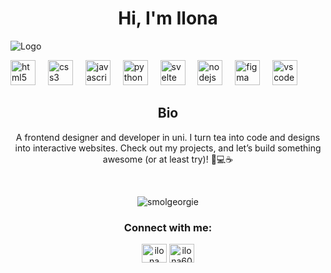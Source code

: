 <h1 align="center">Hi, I'm Ilona</h1>

![Logo](https://github.com/user-attachments/assets/df88a889-23d8-4ce7-aa8e-747d4e018369)

<div align="left">
  <img src="https://cdn.jsdelivr.net/gh/devicons/devicon/icons/html5/html5-original.svg" height="40" alt="html5 logo"  />
  <img width="12" />
  <img src="https://cdn.jsdelivr.net/gh/devicons/devicon/icons/css3/css3-original.svg" height="40" alt="css3 logo"  />
  <img width="12" />
  <img src="https://cdn.jsdelivr.net/gh/devicons/devicon/icons/javascript/javascript-original.svg" height="40" alt="javascript logo"  />
  <img width="12" />
  <img src="https://cdn.jsdelivr.net/gh/devicons/devicon/icons/python/python-original.svg" height="40" alt="python logo"  />
  <img width="12" />
  <img src="https://cdn.jsdelivr.net/gh/devicons/devicon/icons/svelte/svelte-original.svg" height="40" alt="svelte logo"  />
  <img width="12" />
  <img src="https://cdn.jsdelivr.net/gh/devicons/devicon/icons/nodejs/nodejs-original.svg" height="40" alt="nodejs logo"  />
  <img width="12" />
  <img src="https://cdn.jsdelivr.net/gh/devicons/devicon/icons/figma/figma-original.svg" height="40" alt="figma logo"  />
  <img width="12" />
  <img src="https://cdn.jsdelivr.net/gh/devicons/devicon/icons/vscode/vscode-original.svg" height="40" alt="vscode logo"  />
</div>

<h2 align="center"> Bio </h2>

<p align="center"> A frontend designer and developer in uni. I turn tea into code and designs into interactive websites. Check out my projects, and let’s build something awesome (or at least try)! 🚀💻☕ </p>

<br>

<p align="center"> <img src="https://komarev.com/ghpvc/?username=smolgeorgie&label=Profile%20views&color=0e75b6&style=flat" alt="smolgeorgie" /> </p>

<h3 align="center">Connect with me:</h3>
<p align="center">
<a href="[https://linkedin.com/in/ilona-van-oosbree](https://www.linkedin.com/in/ilona-van-oosbree-75644b1b9?utm_source=share&utm_campaign=share_via&utm_content=profile&utm_medium=ios_app)" target="blank"><img align="center" src="https://raw.githubusercontent.com/rahuldkjain/github-profile-readme-generator/master/src/images/icons/Social/linked-in-alt.svg" alt="ilona van oosbree" height="30" width="40" /></a>
<a href="https://discord.gg/ilona6043" target="blank"><img align="center" src="https://raw.githubusercontent.com/rahuldkjain/github-profile-readme-generator/master/src/images/icons/Social/discord.svg" alt="ilona6043" height="30" width="40" /></a>
</p>

###
